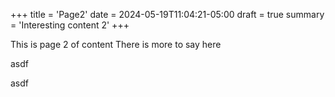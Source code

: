 +++
title = 'Page2'
date = 2024-05-19T11:04:21-05:00
draft = true
summary = 'Interesting content 2'
+++

This is page 2 of content
There is more to say here

asdf



asdf



